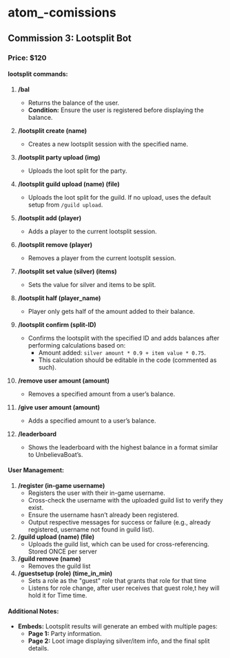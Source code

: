 # atom_-comissions

## Commission 3: Lootsplit Bot
### Price: $120

#### lootsplit commands:

1. **/bal**
    - Returns the balance of the user.
    - **Condition:** Ensure the user is registered before displaying the balance.

2. **/lootsplit create (name)**
    - Creates a new lootsplit session with the specified name.

3. **/lootsplit party upload (img)**
    - Uploads the loot split for the party.

4. **/lootsplit guild upload (name) (file)**
    - Uploads the loot split for the guild. If no upload, uses the default setup from `/guild upload`.

5. **/lootsplit add (player)**
    - Adds a player to the current lootsplit session.

6. **/lootsplit remove (player)**
    - Removes a player from the current lootsplit session.

7. **/lootsplit set value (silver) (items)**
    - Sets the value for silver and items to be split.

8. **/lootsplit half (player_name)**
    - Player only gets half of the amount added to their balance.

9. **/lootsplit confirm (split-ID)**
    - Confirms the lootsplit with the specified ID and adds balances after performing calculations based on:
        - Amount added: `silver amount * 0.9 + item value * 0.75`.
        - This calculation should be editable in the code (commented as such).

10. **/remove user amount (amount)**
    - Removes a specified amount from a user’s balance.

11. **/give user amount (amount)**
    - Adds a specified amount to a user’s balance.

12. **/leaderboard**
    - Shows the leaderboard with the highest balance in a format similar to UnbelievaBoat’s.


#### User Management:

1. **/register (in-game username)**
    - Registers the user with their in-game username.
    - Cross-check the username with the uploaded guild list to verify they exist.
    - Ensure the username hasn’t already been registered.
    - Output respective messages for success or failure (e.g., already registered, username not found in guild list).
2. **/guild upload (name) (file)**
    - Uploads the guild list, which can be used for cross-referencing. Stored ONCE per server
3. **/guild remove (name)**
    - Removes the guild list
4. **/guestsetup (role) (time_in_min)**
    - Sets a role as the "guest" role that grants that role for that time
    - Listens for role change, after user receives that guest role,t hey will hold it for Time time.


#### Additional Notes:

- **Embeds:** Lootsplit results will generate an embed with multiple pages:
    - **Page 1:** Party information.
    - **Page 2:** Loot image displaying silver/item info, and the final split details.
